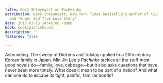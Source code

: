 ```yaml
---
title: Gary Shteyngart on Pachkinko
attribution: Gary Shteyngart, New York Times bestselling author of *Little Failure*
  and *Super Sad True Love Story*
date: 2017-03-13 14:46:00 +0000
book: book/pachinko.md
description: ''
featured: false

---
```

Astounding. The sweep of Dickens and Tolstoy applied to a 20th century Korean family in Japan. Min Jin Lee's *Pachinko* tackles all the stuff most good novels do—family, love, cabbage—but it also asks questions that have never been more timely. What does it mean to be part of a nation? And what can one do to escape its tight, painful, familiar bonds?